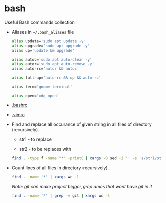 # bash
Useful Bash commands collection

* Aliases in `~/.bash_aliases` file
  ```bash
  alias update='sudo apt update -y'
  alias upgrade='sudo apt upgrade -y'
  alias up='update && upgrade'

  alias autoc='sudo apt auto-clean -y'
  alias autor='sudo apt auto-remove -y'
  alias auto-rc='autor && autoc'

  alias full-up='auto-rc && up && auto-rc'

  alias term='gnome-terminal'

  alias open='xdg-open'
  ```
*  [.bashrc](`~/.bashrc`)

*  [.vimrc](`~/.vimrc`)

* Find and replace all occurance of given string in all files of directory (recursively).

   * str1 - to replace

   * str2 - to be replaces with
    ```bash
    find . -type f -name "*" -print0 | xargs -0 sed -i '' -e 's/str1/str2/g'
    ```

* Count lines of all files in directory (recursively)
  ```bash
  find . -name '*' | xargs wc -l
  ```
  *Note: git can make project bigger, grep ames that wont have git in it*
  ```bash
  find . -name '*' | grep -v git | xargs wc -l
  ```
